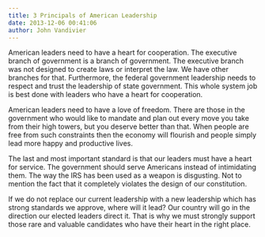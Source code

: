 ```yaml
---
title: 3 Principals of American Leadership
date: 2013-12-06 00:41:06
author: John Vandivier
---
```




American leaders need to have a heart for cooperation. The executive branch of government is a branch of government. The executive branch was not designed to create laws or interpret the law. We have other branches for that. Furthermore, the federal government leadership needs to respect and trust the leadership of state government. This whole system job is best done with leaders who have a heart for cooperation.

American leaders need to have a love of freedom. There are those in the government who would like to mandate and plan out every move you take from their high towers, but you deserve better than that. When people are free from such constraints then the economy will flourish and people simply lead more happy and productive lives.

The last and most important standard is that our leaders must have a heart for service. The government should serve Americans instead of intimidating them. The way the IRS has been used as a weapon is disgusting. Not to mention the fact that it completely violates the design of our constitution.

If we do not replace our current leadership with a new leadership which has strong standards we approve, where will it lead? Our country will go in the direction our elected leaders direct it. That is why we must strongly support those rare and valuable candidates who have their heart in the right place.